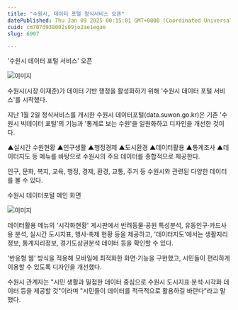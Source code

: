 ```yaml
---
title: "수원시, 데이터 포털 정식서비스 오픈"
datePublished: Thu Jan 09 2025 00:15:01 GMT+0000 (Coordinated Universal Time)
cuid: cm707d938002s09jo2ae1egae
slug: 6907

---
```



'수원시 데이터 포털 서비스' 오픈

![이미지](https://cdn.hashnode.com/res/hashnode/image/upload/v1739261457585/d469fe14-7281-4f2f-9879-7b7b61814ff7.jpeg)

수원시(시장 이재준)가 데이터 기반 행정을 활성화하기 위해 '수원시 데이터 포털 서비스'를 시작했다.

지난 1월 2일 정식서비스를 개시한 수원시 데이터포털(data.suwon.go.kr)은 기존 '수원시 빅데이터 포털'의 기능과 '통계로 보는 수원'을 일원화하고 디자인을 개선한 것이다.

▲실시간 수원현황 ▲인구생활 ▲행정경제 ▲도시환경 ▲데이터활용 ▲통계조사 ▲데이터지도 등 메뉴를 바탕으로 수원시의 주요 데이터를 종합적으로 제공한다.

인구, 문화, 복지, 교육, 행정, 경제, 환경, 교통, 주거 등 수원시와 관련된 다양한 데이터를 볼 수 있다.

수원시 데이터포털 메인 화면

![이미지](https://cdn.hashnode.com/res/hashnode/image/upload/v1739261459705/bf39d10a-1735-4525-9f96-d9ea279df97d.jpeg)

데이터활용 메뉴의 '시각화현황' 게시판에서 반려동물·공원 특성분석, 유동인구·카드사용 분석, 실시간 도시지표, 행사·축제 현황 등을 제공하고, '데이터지도'에서는 생활지리정보, 통계지리정보, 경기도상권분석 데이터 등을 확인할 수 있다.

'반응형 웹' 방식을 적용해 모바일에 최적화한 화면·기능을 구현했고, 시민들이 편리하게 이용할 수 있도록 디자인을 개선했다.

수원시 관계자는 "시민 생활과 밀접한 데이터 중심으로 수원시 도시지표·분석·시각화 데이터 등을 제공할 것"이라며 "시민들이 데이터를 적극적으로 활용하길 바란다"라고 말했다.